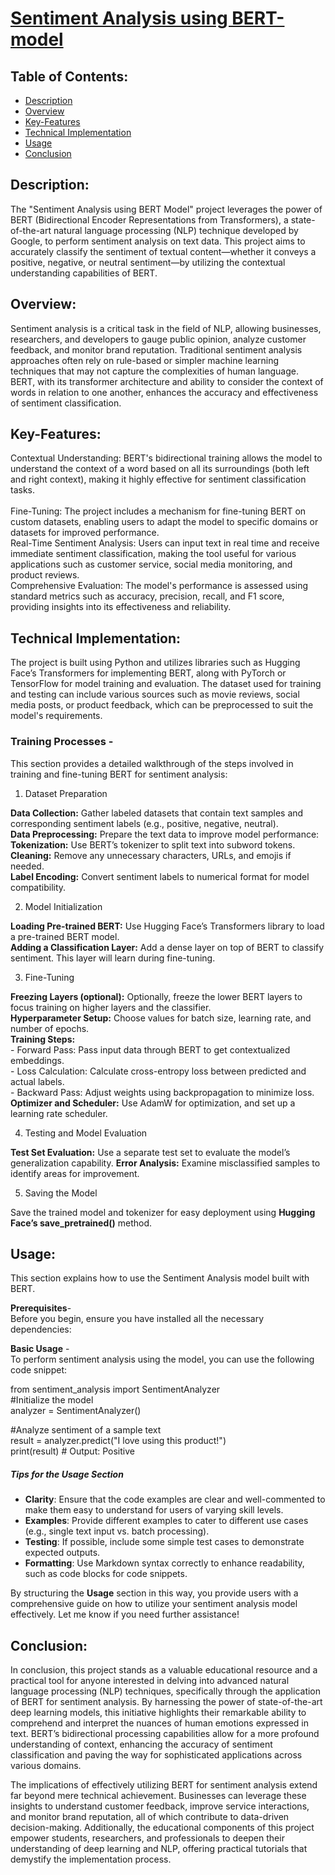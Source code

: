 # <u> Sentiment Analysis using BERT-model </u>

## Table of Contents: <br>
- [Description](#description)
- [Overview](#overview)
- [Key-Features](#key-features)
- [Technical Implementation](#technical-implementation)
- [Usage](#usage)
- [Conclusion](#conclusion)

## Description: <br>
The "Sentiment Analysis using BERT Model" project leverages the power of BERT (Bidirectional Encoder Representations from Transformers), a state-of-the-art natural language processing (NLP) technique developed by Google, to perform sentiment analysis on text data. This project aims to accurately classify the sentiment of textual content—whether it conveys a positive, negative, or neutral sentiment—by utilizing the contextual understanding capabilities of BERT.

## Overview: <br>
Sentiment analysis is a critical task in the field of NLP, allowing businesses, researchers, and developers to gauge public opinion, analyze customer feedback, and monitor brand reputation. Traditional sentiment analysis approaches often rely on rule-based or simpler machine learning techniques that may not capture the complexities of human language. BERT, with its transformer architecture and ability to consider the context of words in relation to one another, enhances the accuracy and effectiveness of sentiment classification.

## Key-Features: <br>
Contextual Understanding: BERT's bidirectional training allows the model to understand the context of a word based on all its surroundings (both left and right context), making it highly effective for sentiment classification tasks.<br><br>
Fine-Tuning: The project includes a mechanism for fine-tuning BERT on custom datasets, enabling users to adapt the model to specific domains or datasets for improved performance.<br>
Real-Time Sentiment Analysis: Users can input text in real time and receive immediate sentiment classification, making the tool useful for various applications such as customer service, social media monitoring, and product reviews.<br>
Comprehensive Evaluation: The model's performance is assessed using standard metrics such as accuracy, precision, recall, and F1 score, providing insights into its effectiveness and reliability.<br>

## Technical Implementation: <br>
The project is built using Python and utilizes libraries such as Hugging Face’s Transformers for implementing BERT, along with PyTorch or TensorFlow for model training and evaluation. The dataset used for training and testing can include various sources such as movie reviews, social media posts, or product feedback, which can be preprocessed to suit the model's requirements.<br>

### Training Processes -<br>
This section provides a detailed walkthrough of the steps involved in training and fine-tuning BERT for sentiment analysis:

1) Dataset Preparation<br>

**Data Collection:** Gather labeled datasets that contain text samples and corresponding sentiment labels (e.g., positive, negative, neutral).<br>
**Data Preprocessing:** Prepare the text data to improve model performance:<br>
**Tokenization:** Use BERT’s tokenizer to split text into subword tokens.<br>
**Cleaning:** Remove any unnecessary characters, URLs, and emojis if needed.<br>
**Label Encoding:** Convert sentiment labels to numerical format for model compatibility.<br>

2) Model Initialization<br>

**Loading Pre-trained BERT:** Use Hugging Face’s Transformers library to load a pre-trained BERT model.<br>
**Adding a Classification Layer:** Add a dense layer on top of BERT to classify sentiment. This layer will learn during fine-tuning.<br>

3) Fine-Tuning<br>

**Freezing Layers (optional):** Optionally, freeze the lower BERT layers to focus training on higher layers and the classifier.<br>
**Hyperparameter Setup:** Choose values for batch size, learning rate, and number of epochs.<br>
**Training Steps:**<br>
     - Forward Pass: Pass input data through BERT to get contextualized embeddings.<br>
     - Loss Calculation: Calculate cross-entropy loss between predicted and actual labels.<br>
     - Backward Pass: Adjust weights using backpropagation to minimize loss.<br>
**Optimizer and Scheduler:** Use AdamW for optimization, and set up a learning rate scheduler.<br>

4) Testing and Model Evaluation<br>

**Test Set Evaluation:** Use a separate test set to evaluate the model’s generalization capability.
**Error Analysis:** Examine misclassified samples to identify areas for improvement.

5) Saving the Model

Save the trained model and tokenizer for easy deployment using **Hugging Face’s save_pretrained()** method.

## Usage: <br>

This section explains how to use the Sentiment Analysis model built with BERT.

**Prerequisites**- <br>
Before you begin, ensure you have installed all the necessary dependencies:

**Basic Usage** - <br>
To perform sentiment analysis using the model, you can use the following code snippet:<br>

from sentiment_analysis import SentimentAnalyzer<br>
#Initialize the model<br>
analyzer = SentimentAnalyzer()

#Analyze sentiment of a sample text<br>
result = analyzer.predict("I love using this product!")<br>
print(result)  # Output: Positive


##### Tips for the Usage Section<br>

- **Clarity**: Ensure that the code examples are clear and well-commented to make them easy to understand for users of varying skill levels.<br>
- **Examples**: Provide different examples to cater to different use cases (e.g., single text input vs. batch processing).<br>
- **Testing**: If possible, include some simple test cases to demonstrate expected outputs.<br>
- **Formatting**: Use Markdown syntax correctly to enhance readability, such as code blocks for code snippets.<br>

By structuring the **Usage** section in this way, you provide users with a comprehensive guide on how to utilize your sentiment analysis model effectively. Let me know if you need further assistance!<br>

## Conclusion: <br>
In conclusion, this project stands as a valuable educational resource and a practical tool for anyone interested in delving into advanced natural language processing (NLP) techniques, specifically through the application of BERT for sentiment analysis. By harnessing the power of state-of-the-art deep learning models, this initiative highlights their remarkable ability to comprehend and interpret the nuances of human emotions expressed in text. BERT’s bidirectional processing capabilities allow for a more profound understanding of context, enhancing the accuracy of sentiment classification and paving the way for sophisticated applications across various domains.<br>

The implications of effectively utilizing BERT for sentiment analysis extend far beyond mere technical achievement. Businesses can leverage these insights to understand customer feedback, improve service interactions, and monitor brand reputation, all of which contribute to data-driven decision-making. Additionally, the educational components of this project empower students, researchers, and professionals to deepen their understanding of deep learning and NLP, offering practical tutorials that demystify the implementation process.<br>
